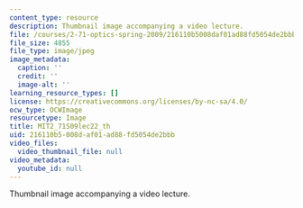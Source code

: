 ```yaml
---
content_type: resource
description: Thumbnail image accompanying a video lecture.
file: /courses/2-71-optics-spring-2009/216110b5008daf01ad88fd5054de2bbb_MIT2_71S09lec22_th.jpg
file_size: 4855
file_type: image/jpeg
image_metadata:
  caption: ''
  credit: ''
  image-alt: ''
learning_resource_types: []
license: https://creativecommons.org/licenses/by-nc-sa/4.0/
ocw_type: OCWImage
resourcetype: Image
title: MIT2_71S09lec22_th
uid: 216110b5-008d-af01-ad88-fd5054de2bbb
video_files:
  video_thumbnail_file: null
video_metadata:
  youtube_id: null
---
```

Thumbnail image accompanying a video lecture.